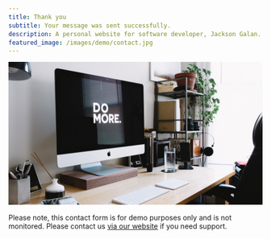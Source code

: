 ```yaml
---
title: Thank you
subtitle: Your message was sent successfully.
description: A personal website for software developer, Jackson Galan.
featured_image: /images/demo/contact.jpg
---
```


![](/images/demo/about.jpg)

Please note, this contact form is for demo purposes only and is not monitored. Please contact us [via our website](https://jekyllthemes.io) if you need support.
